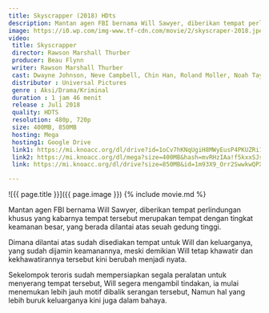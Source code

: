 ```yaml
---
title: Skyscrapper (2018) HDts
description: Mantan agen FBI bernama Will Sawyer, diberikan tempat perlindungan khusus...
image: https://i0.wp.com/img-www.tf-cdn.com/movie/2/skyscraper-2018.jpeg
video:
 title: Skyscrapper
 director: Rawson Marshall Thurber
 producer: Beau Flynn
 writer: Rawson Marshall Thurber
 cast: Dwayne Johnson, Neve Campbell, Chin Han, Roland Moller, Noah Taylor, Byron Mann, Pablo Schreiber, Hannah Quinlivan
 distributor : Universal Pictures
 genre : Aksi/Drama/Kriminal
 duration : 1 jam 46 menit
 release : Juli 2018
 quality: HDTS
 resolution: 480p, 720p
 size: 400MB, 850MB
 hosting: Mega
 hosting1: Google Drive
 link1: https://mi.knoacc.org/dl/drive?id=1oCv7hKNqUgiH8MWyEusP4PKUZRi1wRFD&size=400MB&name=Skyscraper_480p
 link2: https://mi.knoacc.org/dl/mega?size=400MB&hash=mvRHzIAa!f5kxxSJsH2rmCXEDqDE4pVEBc4m1vBxdnmavOX3fkhU&name=Skyscraper_480p
 link: https://mi.knoacc.org/dl/drive?size=850MB&id=1m93X9_Orr2SwwkwQPXLrdBMyCTtArlh8&name=Skyscraper_720p

---
```

![{{ page.title }}]({{ page.image }})
{% include movie.md %}

Mantan agen FBI bernama Will Sawyer, diberikan tempat perlindungan khusus yang kabarnya tempat tersebut merupakan tempat dengan tingkat keamanan besar, yang berada dilantai atas seuah gedung tinggi.

Dimana dilantai atas sudah disediakan tempat untuk Will dan keluarganya, yang sudah dijamin keamanannya, meski demikian Will tetap khawatir dan kekhawatirannya tersebut kini berubah menjadi nyata.

Sekelompok teroris sudah mempersiapkan segala peralatan untuk menyerang tempat tersebut, Will segera mengambil tindakan, ia mulai menemukan lebih jauh motif dibalik serangan tersebut, Namun hal yang lebih buruk keluarganya kini juga dalam bahaya.
